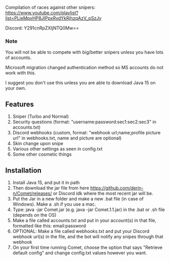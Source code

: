 Compilation of races against other snipers: https://www.youtube.com/playlist?list=PLieMpvHP8JIPpxRydYkRjhzqAzV_pSzJy

Discord: Y291cnRpZXIjNTQ0Mw==

### Note
You will not be able to compete with big/better snipers unless you have lots of accounts.

Microsoft migration changed authentication method so MS accounts do not work with this.

I suggest you don't use this unless you are able to download Java 15 on your own.

## Features
1. Sniper (Turbo and Normal)
2. Security questions (format: "username:password:sec1:sec2:sec3" in accounts.txt)
5. Discord webhooks (custom, format: "webhook url;name;profile picture url" in webhooks.txt, name and picture are optional)
6. Skin change upon snipe
7. Various other settings as seen in config.txt
9. Some other cosmetic things

## Installation

1. Install Java 15, and put it in path
2. Then download the jar file from here https://github.com/derin-n/Comet/releases/ or Discord idk where the most recent jar will be.
3. Put the Jar in a new folder and make a new .bat file (in case of Windows). Make a .sh if you use a mac. 
4. Type: java -jar Comet<version>.jar (e.g. java -jar Comet.1.1.jar) in the .bat or .sh file (depends on the OS)
5. Make a file called accounts.txt and put in your account(s) in that file, formatted like this: email:password
6. OPTIONAL: Make a file called webhooks.txt and put your Discord webhook url(s) in the file, and the bot will notify any snipes through that webhook
7. On your first time running Comet, choose the option that says "Retrieve default config" and change config.txt values however you want.

